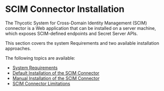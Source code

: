 [title]: # (Installation)
[tags]: # (introduction)
[priority]: # (100)
# SCIM Connector Installation

The Thycotic System for Cross-Domain Identity Management (SCIM) connector is a Web application that can be installed on a server machine, which exposes SCIM-defined endpoints and Secret Server APIs.

This section covers the system Requirements and two available installation approaches.

The following topics are available:

* [System Requirements](sys-req.md)
* [Default Installation of the SCIM Connector](default.md)
* [Manual Installation of the SCIM Connector](manual.md)
* [SCIM Connector Limitations](constraints.md)
